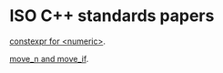 ISO C++ standards papers
========================

[constexpr for &lt;numeric&gt;](https://elbeno.github.io/isocpp/constexpr-numeric/constexpr-numeric.html).

[move_n and move_if](https://elbeno.github.io/isocpp/move_n/move_n.html).
